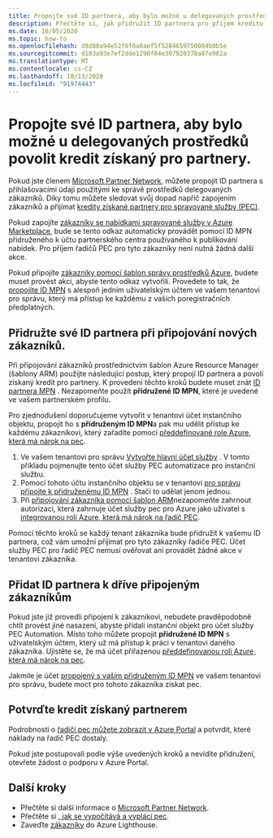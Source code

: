 ```yaml
---
title: Propojte své ID partnera, aby bylo možné u delegovaných prostředků povolit kredit získaný pro partnery.
description: Přečtěte si, jak přidružit ID partnera pro příjem kreditu (PEC) pro zákaznické prostředky, které spravujete prostřednictvím Azure Lighthouse.
ms.date: 10/05/2020
ms.topic: how-to
ms.openlocfilehash: d9d80a94e52f6f6a8aef5f5284659750084b0b5e
ms.sourcegitcommit: d103a93e7ef2dde1298f04e307920378a87e982a
ms.translationtype: MT
ms.contentlocale: cs-CZ
ms.lasthandoff: 10/13/2020
ms.locfileid: "91974443"
---
```

# <a name="link-your-partner-id-to-enable-partner-earned-credit-on-delegated-resources"></a>Propojte své ID partnera, aby bylo možné u delegovaných prostředků povolit kredit získaný pro partnery.

Pokud jste členem [Microsoft Partner Network](https://partner.microsoft.com/), můžete propojit ID partnera s přihlašovacími údaji použitými ke správě prostředků delegovaných zákazníků. Díky tomu můžete sledovat svůj dopad napříč zapojením zákazníků a přijímat [kredity získané partnery pro spravované služby (PEC)](/partner-center/partner-earned-credit).

Pokud zapojíte [zákazníky se nabídkami spravované služby v Azure Marketplace](publish-managed-services-offers.md), bude se tento odkaz automaticky provádět pomocí ID MPN přidruženého k účtu partnerského centra používaného k publikování nabídek. Pro příjem řadičů PEC pro tyto zákazníky není nutná žádná další akce.

Pokud připojíte [zákazníky pomocí šablon správy prostředků Azure](onboard-customer.md), budete muset provést akci, abyste tento odkaz vytvořili. Provedete to tak, že [propojíte ID MPN](../../cost-management-billing/manage/link-partner-id.md) s alespoň jedním uživatelským účtem ve vašem tenantovi pro správu, který má přístup ke každému z vašich poregistračních předplatných.

## <a name="associate-your-partner-id-when-you-onboard-new-customers"></a>Přidružte své ID partnera při připojování nových zákazníků.

Při připojování zákazníků prostřednictvím šablon Azure Resource Manager (šablony ARM) použijte následující postup, který propojí ID partnera a povolí získaný kredit pro partnery. K provedení těchto kroků budete muset znát [ID partnera MPN](/partner-center/partner-center-account-setup#locate-your-mpn-id) . Nezapomeňte použít **přidružené ID MPN**, které je uvedené ve vašem partnerském profilu.

Pro zjednodušení doporučujeme vytvořit v tenantovi účet instančního objektu, propojit ho s **přidruženým ID MPN**a pak mu udělit přístup ke každému zákazníkovi, který zařadíte pomocí [předdefinované role Azure, která má nárok na pec](/partner-center/azure-roles-perms-pec).

1. Ve vašem tenantovi pro správu [Vytvořte hlavní účet služby](../../active-directory/develop/howto-authenticate-service-principal-powershell.md) . V tomto příkladu pojmenujte tento účet služby PEC automatizace pro instanční službu.
1. Pomocí tohoto účtu instančního objektu se v tenantovi [pro správu připojte k přidruženému ID MPN](../../cost-management-billing/manage/link-partner-id.md#link-to-a-partner-id) . Stačí to udělat jenom jednou.
1. Při [připojování zákazníka pomocí šablon ARM](onboard-customer.md)nezapomeňte zahrnout autorizaci, která zahrnuje účet služby pec pro Azure jako uživatel s [integrovanou rolí Azure, která má nárok na řadič PEC](/partner-center/azure-roles-perms-pec).

Pomocí těchto kroků se každý tenant zákazníka bude přidružit k vašemu ID partnera, což vám umožní přijímat pro tyto zákazníky řadiče PEC. Účet služby PEC pro řadič PEC nemusí ověřovat ani provádět žádné akce v tenantovi zákazníka.

## <a name="add-your-partner-id-to-previously-onboarded-customers"></a>Přidat ID partnera k dříve připojeným zákazníkům

Pokud jste již provedli připojení k zákazníkovi, nebudete pravděpodobně chtít provést jiné nasazení, abyste přidali instanční objekt pro účet služby PEC Automation. Místo toho můžete propojit **přidružené ID MPN** s uživatelským účtem, který už má přístup k práci v tenantovi daného zákazníka. Ujistěte se, že má účet přiřazenou [předdefinovanou roli Azure, která má nárok na pec](/partner-center/azure-roles-perms-pec).

Jakmile je účet [propojený s vaším přidruženým ID MPN](../../cost-management-billing/manage/link-partner-id.md#link-to-a-partner-id) ve vašem tenantovi pro správu, budete moct pro tohoto zákazníka získat pec.

## <a name="confirm-partner-earned-credit"></a>Potvrďte kredit získaný partnerem

Podrobnosti o [řadiči pec můžete zobrazit v Azure Portal](/partner-center/partner-earned-credit-explanation#azure-cost-management) a potvrdit, které náklady na řadič PEC dostaly.

Pokud jste postupovali podle výše uvedených kroků a nevidíte přidružení, otevřete žádost o podporu v Azure Portal.

## <a name="next-steps"></a>Další kroky

- Přečtěte si další informace o [Microsoft Partner Network](/partner-center/mpn-overview).
- Přečtěte si [, jak se vypočítává a vyplácí pec](/partner-center/partner-earned-credit-explanation).
- Zaveďte [zákazníky](onboard-customer.md) do Azure Lighthouse.